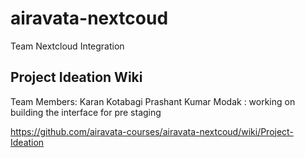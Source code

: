 # airavata-nextcoud
Team Nextcloud Integration

## Project Ideation Wiki

Team Members:
Karan Kotabagi
Prashant Kumar Modak : working on building the interface for pre staging

https://github.com/airavata-courses/airavata-nextcoud/wiki/Project-Ideation





 
